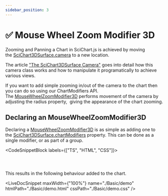 ```yaml
---
sidebar_position: 3
---
```


# ✅ Mouse Wheel Zoom Modifier 3D

Zooming and Panning a Chart in SciChart.js is achieved by moving the [SciChart3DSurface.camera](https://www.scichart.com/documentation/js/current/typedoc/classes/scichart3dsurface.html#camera) to a new location.

The article ["The SciChart3DSurface Camera"](/docs/3d-charts/scichart-3d-basics/scichart-surface-camera/index.md) goes into detail how this camera class works and how to manipulate it programatically to achieve various views.

If you want to add simple zooming in/out of the camera to the chart then you can do so using our ChartModifiers API. The [MouseWheelZoomModifier3D](https://www.scichart.com/documentation/js/current/typedoc/classes/mousewheelzoommodifier3d.html) performs movement of the camera by adjusting the radius property,  giving the appearance of the chart zooming.

Declaring an MouseWheelZoomModifier3D
-------------------------------------

Declaring a [MouseWheelZoomModifier3D](https://www.scichart.com/documentation/js/current/typedoc/classes/mousewheelzoommodifier3d.html) is as simple as adding one to the [SciChart3DSurface.chartModifiers](https://www.scichart.com/documentation/js/current/typedoc/classes/orbitmodifier3d.html) property. This can be done as a single modifier, or as part of a group.

<CodeSnippetBlock labels={["TS", "HTML", "CSS"]}>
```ts {} showLineNumbers file=./Basic/demo.ts start=region_A_start end=region_A_end
```
```html showLineNumbers file=./Basic/demo.html
```
```css showLineNumbers file=./Basic/demo.css
```
</CodeSnippetBlock>

This results in the following behaviour added to the chart.

<LiveDocSnippet maxWidth={"100%"} name="./Basic/demo" htmlPath="./Basic/demo.html" cssPath="./Basic/demo.css" />